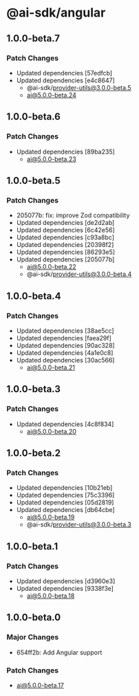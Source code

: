 # @ai-sdk/angular

## 1.0.0-beta.7

### Patch Changes

- Updated dependencies [57edfcb]
- Updated dependencies [e4c8647]
  - @ai-sdk/provider-utils@3.0.0-beta.5
  - ai@5.0.0-beta.24

## 1.0.0-beta.6

### Patch Changes

- Updated dependencies [89ba235]
  - ai@5.0.0-beta.23

## 1.0.0-beta.5

### Patch Changes

- 205077b: fix: improve Zod compatibility
- Updated dependencies [de2d2ab]
- Updated dependencies [6c42e56]
- Updated dependencies [c93a8bc]
- Updated dependencies [20398f2]
- Updated dependencies [86293e5]
- Updated dependencies [205077b]
  - ai@5.0.0-beta.22
  - @ai-sdk/provider-utils@3.0.0-beta.4

## 1.0.0-beta.4

### Patch Changes

- Updated dependencies [38ae5cc]
- Updated dependencies [faea29f]
- Updated dependencies [90ac328]
- Updated dependencies [4a1e0c8]
- Updated dependencies [30ac566]
  - ai@5.0.0-beta.21

## 1.0.0-beta.3

### Patch Changes

- Updated dependencies [4c8f834]
  - ai@5.0.0-beta.20

## 1.0.0-beta.2

### Patch Changes

- Updated dependencies [10b21eb]
- Updated dependencies [75c3396]
- Updated dependencies [05d2819]
- Updated dependencies [db64cbe]
  - ai@5.0.0-beta.19
  - @ai-sdk/provider-utils@3.0.0-beta.3

## 1.0.0-beta.1

### Patch Changes

- Updated dependencies [d3960e3]
- Updated dependencies [9338f3e]
  - ai@5.0.0-beta.18

## 1.0.0-beta.0

### Major Changes

- 654ff2b: Add Angular support

### Patch Changes

- ai@5.0.0-beta.17
